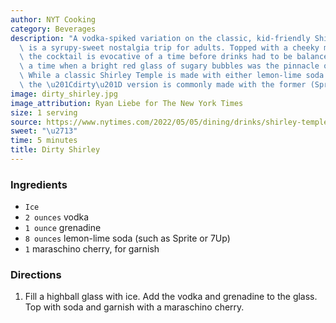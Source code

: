 ```yaml
---
author: NYT Cooking
category: Beverages
description: "A vodka-spiked variation on the classic, kid-friendly Shirley Temple,\
  \ is a syrupy-sweet nostalgia trip for adults. Topped with a cheeky maraschino cherry,\
  \ the cocktail is evocative of a time before drinks had to be balanced or nuanced,\
  \ a time when a bright red glass of sugary bubbles was the pinnacle of festivity.\
  \ While a classic Shirley Temple is made with either lemon-lime soda or ginger ale,\
  \ the \u201Cdirty\u201D version is commonly made with the former (Sprite or 7Up)."
image: dirty_shirley.jpg
image_attribution: Ryan Liebe for The New York Times
size: 1 serving
source: https://www.nytimes.com/2022/05/05/dining/drinks/shirley-temple-vodka.html
sweet: "\u2713"
time: 5 minutes
title: Dirty Shirley
---
```

### Ingredients

* `Ice`
* `2 ounces` vodka
* `1 ounce` grenadine
* `8 ounces` lemon-lime soda (such as Sprite or 7Up)
* `1` maraschino cherry, for garnish

### Directions

1. Fill a highball glass with ice. Add the vodka and grenadine to the glass. Top with soda and garnish with a maraschino cherry.